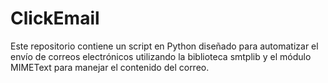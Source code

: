 # ClickEmail
Este repositorio contiene un script en Python diseñado para automatizar el envío de correos electrónicos utilizando la biblioteca smtplib y el módulo MIMEText para manejar el contenido del correo.
